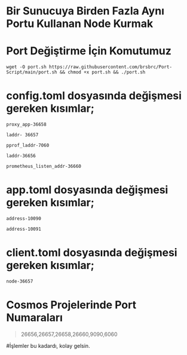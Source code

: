 # Bir Sunucuya Birden Fazla Aynı Portu Kullanan Node Kurmak 


# Port Değiştirme İçin Komutumuz

```
wget -O port.sh https://raw.githubusercontent.com/brsbrc/Port-Script/main/port.sh && chmod +x port.sh && ./port.sh
```

# config.toml dosyasında değişmesi gereken kısımlar;

```
proxy_app-36658

laddr- 36657 

pprof_laddr-7060

laddr-36656

prometheus_listen_addr-36660
```

# app.toml dosyasında değişmesi gereken kısımlar;

```
address-10090

address-10091
```

# client.toml dosyasında değişmesi gereken kısımlar;

```
node-36657
```
# Cosmos Projelerinde Port Numaraları

> 26656,26657,26658,26660,9090,6060



#İşlemler bu kadardı, kolay gelsin.
